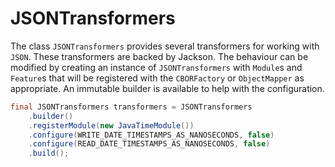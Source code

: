 
# JSONTransformers

The class `JSONTransformers` provides several transformers
for working with `JSON`. These transformers are backed by
Jackson. The behaviour can be modified by creating an
instance of `JSONTransformers` with `Module`s and
`Feature`s that will be registered with the `CBORFactory`
or `ObjectMapper` as appropriate. An immutable builder is
available to help with the configuration.

```java
final JSONTransformers transformers = JSONTransformers
    .builder()
    .registerModule(new JavaTimeModule())
    .configure(WRITE_DATE_TIMESTAMPS_AS_NANOSECONDS, false)
    .configure(READ_DATE_TIMESTAMPS_AS_NANOSECONDS, false)
    .build();
```

